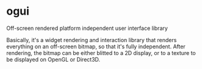ogui
====
Off-screen rendered platform independent user interface library

Basically, it's a widget rendering and interaction library that renders everything on
an off-screen bitmap, so that it's fully independent.
After rendering, the bitmap can be either blitted to a 2D display, or to a texture to be
displayed on OpenGL or Direct3D.